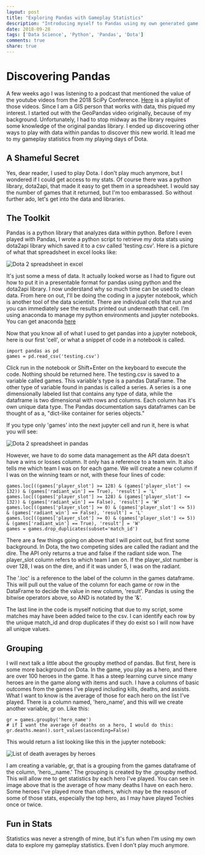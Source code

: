 ```yaml
---
layout: post
title: "Exploring Pandas with Gameplay Statistics"
description: "Introducing myself to Pandas using my own generated game statistics"
date: 2018-09-28
tags: ['Data Science', 'Python', 'Pandas', 'Dota']
comments: true
share: true
---
```


# Discovering Pandas     

A few weeks ago I was listening to a podcast that mentioned the value of the youtube videos from the 2018 SciPy Conference. [Here](https://www.youtube.com/watch?v=y7zGnKzaKIw&list=PLYx7XA2nY5Gd-tNhm79CNMe_qvi35PgUR) is a playlist of those videos. Since I am a GIS person that works with data, this piqued my interest. I started out with the GeoPandas video originally, because of my background. Unfortunately, I had to stop midway as the library requires some knowledge of the original pandas library. I ended up discovering other ways to play with data within pandas to discover this new world. It lead me to my gameplay statistics from my playing days of Dota. 

## A Shameful Secret

Yes, dear reader, I used to play Dota. I don't play much anymore, but I wondered if I could get access to my stats. Of course there was a python library, dota2api, that made it easy to get them in a spreadsheet. I would say the number of games that it returned, but I'm too embarassed. So without further ado, let's get into the data and libraries.

## The Toolkit

Pandas is a python library that analyzes data within python. Before I even played with Pandas, I wrote a python script to retrieve my dota stats using dota2api library which saved it to a csv called 'testing.csv'. Here is a picture of what that spreadsheet in excel looks like:

![Dota 2 spreadsheet in excel](../../images/dota_sheet.png)

It's just some a mess of data. It actually looked worse as I had to figure out how to put it in a presentable format for pandas using python and the dota2api library. I now understand why so much time can be used to clean data. From here on out, I'll be doing the coding in a jupyter notebook, which is another tool of the data scientist. There are individual cells that run and you can immediately see the results printed out underneath that cell. I'm using anaconda to manage my python environments and jupyter notebooks. You can get anaconda [here](https://www.anaconda.com/download/)

Now that you know all of what I used to get pandas into a jupyter notebook, here is our first 'cell', or what a snippet of code in a notebook is called.

```
import pandas as pd
games = pd.read_csv('testing.csv')
```

Click run in the notebook or Shift+Enter on the keyboard to execute the code. Nothing should be returned here. The testing.csv is saved to a variable called games. This variable's type is a pandas DataFrame. The other type of variable found in pandas is called a series. A series is a one dimensionally labeled list that contains any type of data, while the dataframe is two dimensional with rows and columns. Each column has it's own unique data type. The Pandas documentation says dataframes can be thought of as a, "dict-like container for series objects."

If you type only 'games' into the next jupyter cell and run it, here is what you will see:

![Dota 2 spreadsheet in pandas](../../images/dota_pandas.png)

However, we have to do some data management as the API data doesn't have a wins or losses column. It only has a reference to a team win. It also tells me which team I was on for each game. We will create a new column if I was on the winning team or not, with these four lines of code:

```
games.loc[((games['player_slot'] >= 128) & (games['player_slot'] <= 132)) & (games['radiant_win'] == True), 'result'] = 'L'
games.loc[((games['player_slot'] >= 128) & (games['player_slot'] <= 132)) & (games['radiant_win'] == False), 'result'] = 'W'
games.loc[((games['player_slot'] >= 0) & (games['player_slot'] <= 5)) & (games['radiant_win'] == False), 'result'] = 'L'
games.loc[((games['player_slot'] >= 0) & (games['player_slot'] <= 5)) & (games['radiant_win'] == True), 'result'] = 'W'
games = games.drop_duplicates(subset='match_id')
```
There are a few things going on  above that I will point out, but first some background. In Dota, the two competing sides are called the radiant and the dire. The API only returns a true and false if the radiant side won. The player_slot column refers to which team I am on. If the player_slot number is over 128, I was on the dire, and if it was under 5, I was on the radiant. 

The '.loc' is a reference to the label of the column in the games dataframe. This will pull out the value of the column for each game or row in the DataFrame to decide the value in new column, 'result'. Pandas is using the bitwise operators above, so AND is notated by the '&'.

The last line in the code is myself noticing that due to my script, some matches may have been added twice to the csv. I can identify each row by the unique match_id and drop duplicates if they do exist so I will now have all unique values.

## Grouping 

I will next talk a little about the groupby method of pandas. But first, here is some more background on Dota. In the game, you play as a hero, and there are over 100 heroes in the game. It has a steep learning curve since many heroes are in the game along with items and such. I have a columns of basic outcomes from the games I've played including kills, deaths, and assists. What I want to know is the average of those for each hero on the list I've played. There is a column named, 'hero_name', and this will we create another variable, gr on. Like this:

```
gr = games.groupby('hero_name')
# if I want the average of deaths on a hero, I would do this:
gr.deaths.mean().sort_values(ascending=False)
```

This would return a list looking like this in the jupyter notebook:

![List of death averages by heroes](../../images/groupby.png)

I am creating a variable, gr, that is a grouping from the games dataframe of the column, 'hero__name.' The grouping is created by the .groupby method. This will allow me to get statistics by each hero I've played. You can see in image above that is the average of how many deaths I have on each hero. Some heroes I've played more than others, which may be the reason of some of those stats, especially the top hero, as I may have played Techies once or twice. 

## Fun in Stats 

Statistics was never a strength of mine, but it's fun when I'm using my own data to explore my
gameplay statistics. Even I don't play much anymore.

